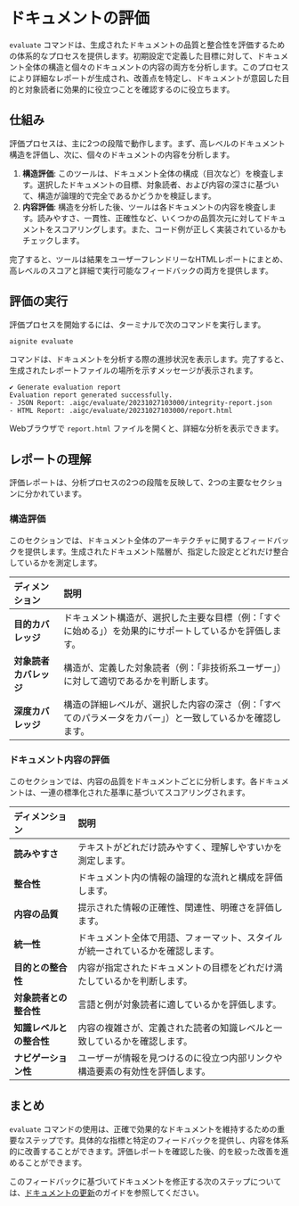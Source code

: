 # ドキュメントの評価

`evaluate` コマンドは、生成されたドキュメントの品質と整合性を評価するための体系的なプロセスを提供します。初期設定で定義した目標に対して、ドキュメント全体の構造と個々のドキュメントの内容の両方を分析します。このプロセスにより詳細なレポートが生成され、改善点を特定し、ドキュメントが意図した目的と対象読者に効果的に役立つことを確認するのに役立ちます。

## 仕組み

評価プロセスは、主に2つの段階で動作します。まず、高レベルのドキュメント構造を評価し、次に、個々のドキュメントの内容を分析します。

1.  **構造評価**: このツールは、ドキュメント全体の構成（目次など）を検査します。選択したドキュメントの目標、対象読者、および内容の深さに基づいて、構造が論理的で完全であるかどうかを検証します。
2.  **内容評価**: 構造を分析した後、ツールは各ドキュメントの内容を検査します。読みやすさ、一貫性、正確性など、いくつかの品質次元に対してドキュメントをスコアリングします。また、コード例が正しく実装されているかもチェックします。

完了すると、ツールは結果をユーザーフレンドリーなHTMLレポートにまとめ、高レベルのスコアと詳細で実行可能なフィードバックの両方を提供します。

## 評価の実行

評価プロセスを開始するには、ターミナルで次のコマンドを実行します。

```bash
aignite evaluate
```

コマンドは、ドキュメントを分析する際の進捗状況を表示します。完了すると、生成されたレポートファイルの場所を示すメッセージが表示されます。

```text
✔ Generate evaluation report
Evaluation report generated successfully.
- JSON Report: .aigc/evaluate/20231027103000/integrity-report.json
- HTML Report: .aigc/evaluate/20231027103000/report.html
```

Webブラウザで `report.html` ファイルを開くと、詳細な分析を表示できます。

## レポートの理解

評価レポートは、分析プロセスの2つの段階を反映して、2つの主要なセクションに分かれています。

### 構造評価

このセクションでは、ドキュメント全体のアーキテクチャに関するフィードバックを提供します。生成されたドキュメント階層が、指定した設定とどれだけ整合しているかを測定します。

| ディメンション | 説明 |
| :--- | :--- |
| **目的カバレッジ** | ドキュメント構造が、選択した主要な目標（例：「すぐに始める」）を効果的にサポートしているかを評価します。 |
| **対象読者カバレッジ** | 構造が、定義した対象読者（例：「非技術系ユーザー」）に対して適切であるかを判断します。 |
| **深度カバレッジ** | 構造の詳細レベルが、選択した内容の深さ（例：「すべてのパラメータをカバー」）と一致しているかを確認します。 |

### ドキュメント内容の評価

このセクションでは、内容の品質をドキュメントごとに分析します。各ドキュメントは、一連の標準化された基準に基づいてスコアリングされます。

| ディメンション | 説明 |
| :--- | :--- |
| **読みやすさ** | テキストがどれだけ読みやすく、理解しやすいかを測定します。 |
| **整合性** | ドキュメント内の情報の論理的な流れと構成を評価します。 |
| **内容の品質** | 提示された情報の正確性、関連性、明確さを評価します。 |
| **統一性** | ドキュメント全体で用語、フォーマット、スタイルが統一されているかを確認します。 |
| **目的との整合性** | 内容が指定されたドキュメントの目標をどれだけ満たしているかを判断します。 |
| **対象読者との整合性** | 言語と例が対象読者に適しているかを評価します。 |
| **知識レベルとの整合性** | 内容の複雑さが、定義された読者の知識レベルと一致しているかを確認します。 |
| **ナビゲーション性** | ユーザーが情報を見つけるのに役立つ内部リンクや構造要素の有効性を評価します。 |

## まとめ

`evaluate` コマンドの使用は、正確で効果的なドキュメントを維持するための重要なステップです。具体的な指標と特定のフィードバックを提供し、内容を体系的に改善することができます。評価レポートを確認した後、的を絞った改善を進めることができます。

このフィードバックに基づいてドキュメントを修正する次のステップについては、[ドキュメントの更新](./guides-updating-documentation.md)のガイドを参照してください。